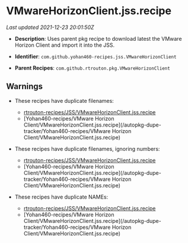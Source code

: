 # VMwareHorizonClient.jss.recipe

_Last updated 2021-12-23 20:01:50Z_

- **Description**: Uses parent pkg recipe to download latest the VMware Horizon Client and import it into the JSS.

- **Identifier**: `com.github.yohan460-recipes.jss.VMwareHorizonClient`

- **Parent Recipes**: `com.github.rtrouton.pkg.VMwareHorizonClient`


## Warnings

- These recipes have duplicate filenames:
    - [rtrouton-recipes/JSS/VMwareHorizonClient.jss.recipe](/autopkg-dupe-tracker/rtrouton-recipes/JSS/VMwareHorizonClient.jss.recipe)
    - [Yohan460-recipes/VMware Horizon Client/VMwareHorizonClient.jss.recipe](/autopkg-dupe-tracker/Yohan460-recipes/VMware Horizon Client/VMwareHorizonClient.jss.recipe)

- These recipes have duplicate filenames, ignoring numbers:
    - [rtrouton-recipes/JSS/VMwareHorizonClient.jss.recipe](/autopkg-dupe-tracker/rtrouton-recipes/JSS/VMwareHorizonClient.jss.recipe)
    - [Yohan460-recipes/VMware Horizon Client/VMwareHorizonClient.jss.recipe](/autopkg-dupe-tracker/Yohan460-recipes/VMware Horizon Client/VMwareHorizonClient.jss.recipe)

- These recipes have duplicate NAMEs:
    - [rtrouton-recipes/JSS/VMwareHorizonClient.jss.recipe](/autopkg-dupe-tracker/rtrouton-recipes/JSS/VMwareHorizonClient.jss.recipe)
    - [Yohan460-recipes/VMware Horizon Client/VMwareHorizonClient.jss.recipe](/autopkg-dupe-tracker/Yohan460-recipes/VMware Horizon Client/VMwareHorizonClient.jss.recipe)